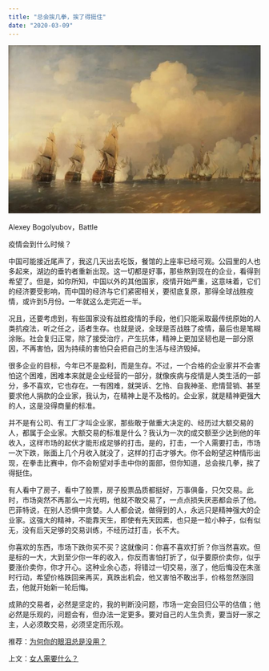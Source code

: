 ```yaml
---
title: "总会挨几拳，挨了得挺住"
date: "2020-03-09"
---
```


  

![连岳文章](images/连岳文章picture-12.jpg)

Alexey Bogolyubov，Battle

  

疫情会到什么时候？  

  

中国可能接近尾声了，我这几天出去吃饭，餐馆的上座率已经可观。公园里的人也多起来，湖边的垂钓者重新出现。这一切都是好事，那些熬到现在的企业，看得到希望了。但是，如你所知，中国以外的其他国家，疫情开始严重，这意味着，它们的经济要受影响，而中国的经济与它们紧密相关，要彻底复原，那得全球战胜疫情，或许到5月份。一年就这么走完近一半。

  

况且，还要考虑到，有些国家没有战胜疫情的手段，他们只能采取最传统原始的人类抗疫法，听之任之，适者生存。也就是说，全球是否战胜了疫情，最后也是笔糊涂账。社会复归正常，除了接受治疗，产生抗体，精神上更加坚韧也是一部分原因，不再害怕，因为持续的害怕只会把自己的生活与经济毁掉。

  

很多企业的目标，今年已不是盈利，而是生存。不过，一个合格的企业家并不会害怕这个困难，困难本来就是企业经营的一部分，就像疾病与疫情是人类生活的一部分，多不喜欢，它也存在。一有困难，就哭诉、乞怜、自我神圣、悲情营销、甚至要求他人捐款的企业家，我认为，在精神上是不及格的。企业家，就是精神更强大的人，这是没得商量的标准。

  

并不是有公司、有工厂才叫企业家，那些敢于做重大决定的、经历过大额交易的人，都属于企业家。大额交易的标准是什么？我认为一次的成交额至少达到他的年收入，这样市场的起伏才能形成足够的打击。是的，打击，一个人需要打击，市场一次下跌，账面上几个月收入就没了，这样的打击才够大。你不会盼望这种情形出现，在拳击比赛中，你不会盼望对手击中你的面部，但你知道，总会挨几拳，挨了得挺住。

  

有人看中了房子，看中了股票，房子股票品质都挺好，万事俱备，只欠交易。此时，市场突然不再那么一片光明，他就不敢交易了，一点点损失厌恶都会杀了他。巴菲特说，在别人恐惧中贪婪。人人都会说，做得到的人，永远只是精神强大的企业家。这强大的精神，不能靠天生，即使有先天因素，也只是一粒小种子，似有似无，没有后天足够的交易训练，不经历过打击，长不大。

  

你喜欢的东西，市场下跌你买不买？这就像问：你喜不喜欢打折？你当然喜欢。但是标的一大，大到至少你一年的收入，你反而害怕打折了，似乎要原价卖你，似乎要涨价卖你，你才开心。这种业余心态，将错过一切交易，涨了，他后悔没在未涨时行动，希望价格跌回来再买，真跌出机会，他又害怕不敢出手，价格忽然涨回去，他就开始新一轮后悔。

  

成熟的交易者，必然是坚定的，我的判断没问题，市场一定会回归公平的估值；他必然是乐观的，问题会有，但办法一定更多。要对自己的人生负责，要当好一家之主，人必须敢交易，必须坚定而乐观。  

  

推荐：[为何你的眼泪总是没用？](http://mp.weixin.qq.com/s?__biz=MjM5NDU0Mjk2MQ==&mid=2651624249&idx=1&sn=9ba15210d8446a9188dd21203badded0&chksm=bd7e17278a099e31ada2a5952a937454f6eec0abf5679e7a4438fbbca2953010215b756dbca5&scene=21#wechat_redirect)  

上文：[女人需要什么？](http://mp.weixin.qq.com/s?__biz=MjM5NDU0Mjk2MQ==&mid=2651637741&idx=1&sn=10a2c9341056048e12aeed01b3424e99&chksm=bd7e43f38a09cae5dd7a63dbe4606705fc3e36376156ac742e03ef0a01435677be32041cd7c7&scene=21#wechat_redirect)
